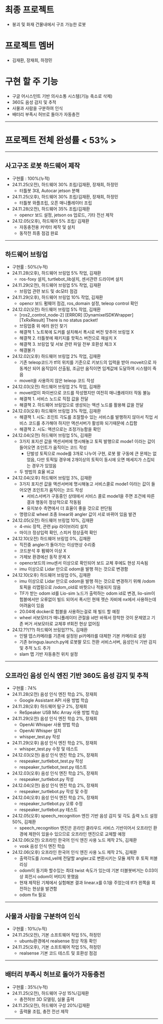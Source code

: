 # 최종 프로젝트
- 붕괴 및 화재 건물내에서 구조 가능한 로봇
# 프로젝트 멤버
- 김재환, 장재희, 하정민
# 구현 할 주 기능
- 구글 어시스턴트 기반 의사소통 시스템(기능 축소로 삭제)
- 360도 음성 감지 및 추적
- 사물과 사람을 구분하여 인식
- 배터리 부족시 허브로 돌아가 자동충전
<hr/>

# 프로젝트 전체 완성률 < 53% >
<hr/>

## 사고구조 로봇 하드웨어 제작
- 구현률 : 100%(누적)
- 24.11.25(오전), 하드웨어 30% 조립/김재환, 장재희, 하정민
  - 터틀봇 3대, Autocar jetson 분해 
- 24.11.25(오후), 하드웨어 30% 조립/김재환, 장재희, 하정민
  - 터틀봇 와플조립, 오픈 매니퓰레이터 조립
- 24.11.28(오전), 하드웨어 35% 조립/김재환
  - opencr 보드 설정, jetson os 업로드, 기타 전선 제작
- 24.12.05(오후), 하드웨어 5% 조립/ 김재환
  - 자동충전용 커넥터 제작 및 설치
  - 동작전 최종 점검 완료
<hr/>

## 하드웨어 브링업
- 구현률 : 50%(누적)
- 24.11.28(오후), 하드웨어 브링업 5% 작업, 김재환
  - ros-foxy 설치, turtlebot_lib설치, 센서관련 드라이버 설치  
- 24.11.29(오전), 하드웨어 브링업 5% 작업, 김재환
  - 브링업 관련 보드 및 dc모터 점검
- 24.11.29(오후), 하드웨어 브링업 10% 작업, 김재환
  - opencr 보드 펌웨어 점검, ros_domain 설정, teleop control 확인
- 24.12.02(오전) 하드웨어 브링업 5% 작업, 김재환
  - [ros2_control_node-2] [ERROR] [DynamixelSDKWrapper] [TxRxResult] There is no status packet!
  - 브링업중 위 에러 원인 찾기 
  - 해결책 1. 노트북에 도커를 설치해서 폭시로 버전 맞추어 브링업 X
  - 해결책 2. 터틀봇에 패키지를 핫픽스 버전으로 재설치 X
  - 해결책 3. 브링업 및 서보 관련 파일 전부 호환성 체크 X
  - 해결불가
- 24.12.02(오후) 하드웨어 브링업 2% 작업, 김재환
  - 기존 teleop코드가 tf의 위치를 기준으로 키보드의 입력을 받아 moveit으로 자동계산 되어 움직임이 산출됨, 조금만 움직이면 임계값에 도달하여 시스템이 죽음
  - moveit을 사용하지 않은 teleop 코드 작성
- 24.12.03(오전) 하드웨어 브링업 2% 작업, 김재환
  - moveit없이 파이썬으로 코드를 작성했지만 여전히 매니풀레이터 작동 불능
  - 해결책 1. 서비스 노드로 직접 값을 전달
  - 해결책 2. 하드웨어 브링업으로 생성되는 액션 노드를 활용해 값을 전달
- 24.12.03(오후) 하드웨어 브링업 3% 작업, 김재환
  - 해결잭 1. 시도: 조인트 각도를 조절할수 있는 서비스를 발행하지 않아서 직업 서비스 코드를 추가해야 하지만 액션서버가 활성화 되기때문에 스킵함
  - 해결책 2. 시도: 액션으로는 조정가능함을 확인
- 24.12.04(오전) 하드웨어 브링업 5%, 김재환
  - 3가지 포지션 값을 액션서버에 명시해놓고 토픽 발행으로 mode1 이라는 값이 들어오면 조인트가 움직이는 코드 작성
      - 단발성 토픽으로 mode를 3개로 나누어 구현, 로봇 팔 구동에 큰 문제는 없었음, 다만 토픽일 경우에 2개이상의 토픽이 동시에 오면 메세지가 스킵되는 경우가 있었음
  - 두 방법의 효율 비교
- 24.12.04(오후) 하드웨어 브링업 3%, 김재환
  - 3가지 포지션 값을 액션서버에 명시해놓고 서비스콜로 mode1 이라는 값이 들어오면 조인트가 움직이는 코드 작성
      - 서비스서버가 구동중인 상태에서 서비스 콜로 mode1을 주면 조건에 따른 결과 행동이 정상적으로 작동됨
      - 유지보수 측면에서 더 효율이 좋을 것으로 판단됨 
  - 명령으로 wheel 조종 linear와 angler 값이 서로 바뀌어 있음 발견
- 24.12.05(오전) 하드웨어 브링업 10%, 김재환
  - 4-mic 장착, 관련 pip 라이브러리 설치
  - 마이크 정상입력 확인, 스피커 정상출력 확인
- 24.12.10(오전) 하드웨어 브링업 0%, 김재환
  - 직진중 angler가 돌아가는 이상현상 수리중
  - 코드분석 후 펌웨어 이상 X
  - 가제보 환경에선 동작 문제 X
  - opencr보드의 imu센서 이상으로 확인되어 보드 교체 후에도 현성 지속됨
  - imu 이상으로 Lidar 만으로 odom을 발행 하는 것으로 변경함
- 24.12.10(오후) 하드웨어 브링업 0%, 김재환
  - imu 이상으로 Lidar 만으로 odom을 발행 하는 것으로 변경하기 위해 /odom 토픽을 리맵핑으로 /odom_old로 바꿧으나 적용되지 않음
  - TF가 받는 odom id를 Lio-sim 노드가 출력하는 odom id로 변경, lio-sim이 험블에서만 오류없이 빌드 되어서 폭시인 현재 젯슨 자비에 nx에서 사용하는데 어려움이 있음
  - 20.04에 docker로 험블을 사용하는걸로 재 빌드 할 예정
  - wheel 서보모터가 매니퓰레이터 관절을 id만 바꿔서 장착한 것이 문제였고 기존 버거 서보모터로 교체후 tf회전 현상 없어짐
- 24.12.??(??) 하드웨어 브링업??%, 김재환
  - 인텔 뎁스카메라를 기존에 설정된 pi카메라를 대체한 기본 카메라로 설정
  - 기존 bringup.launch.py에 로봇팔 모드 전환 서비스서버, 음성인식 기반 감지 및 추적 노드 추가
  - slam 맵 기반 자동충전 위치 설정
<hr/> 

## 오프라인 음성 인식 엔진 기반 360도 음성 감지 및 추적
- 구현률 : 74%
- 24.11.28(오전) 음성 인식 엔진 학습 2%, 장재희
  - Google Assistant API 사용 방법 학습
- 24.11.28(오후) 하드웨어 탐구 2%, 장재희
  - ReSpeaker USB Mic Array 사용 방법 학습 
- 24.11.29(오전) 음성 인식 엔진 학습 2%, 장재희
  - OpenAI Whisper 사용 방법 학습
  - OpenAI Whisper 설치
  - whisper_test.py 작성
- 24.11.29(오후) 음성 인식 엔진 학습 2%, 장재희
  - whisper_test.py 수정 및 테스트
- 24.12.03(오전) 음성 인식 엔진 학습 2%, 장재희
  - respeaker_turtlebot_test.py 작성
  - respeaker_turtlebot_test.py 테스트
- 24.12.03(오후) 음성 인식 엔진 학습 2%, 장재희
  - respeaker_turtlebot.py 작성
- 24.12.04(오전) 음성 인식 엔진 학습 2%, 장재희
  - respeaker_turtlebot.py 작성 및 수정
- 24.12.04(오후) 음성 인식 엔진 학습 2%, 장재희
  - respeaker_turtlebot.py 오류 수정
  - respeaker_turtlebot.py 테스트
- 24.12.05(오후) speech_recognition 엔진 기반 음성 감지 및 각도 출력 노드 설정 50%, 김재환
  - speech_recognition 엔진은 온라인 클라우드 서비스 기반이어서 오프라인 환경에 제한이 있을수 있으므로 오프라인 엔진으로 교체할 예정
- 24.12.06(오전) 오프라인 한국어 인식 엔진 사용 노드 제작 2%, 김재환
  - vosk 음성 인식 엔진 학습 
- 24.12.06(오후) 오프라인 한국어 인식 엔진 사용 노드 제작 2%, 김재환
  - 출력각도를 /cmd_vel에 전달할 angler.z로 변환시키는 모듈 제작 후 토픽 퍼블리싱
  - odom이 동기화 할수있는 최대 twist 속도가 있는데 기본 터블봇버거는 0.03이상 회전시 odom이 버티지 못했음
  - 현재 제작된 기체에서 실험해본 결과 linear.x를 0.1을 주었는데 tf가 왼쪽을 회전하는 현상을 발견함
  - odom fix 필요
<hr/>


## 사물과 사람을 구분하여 인식
- 구현률 : 10%(누적)
- 24.11.25(오전), 기본 소프트웨어 작업 5%, 하정민
  - ubuntu환경에서 realsense 정상 작동 확인
- 24.11.25(오후), 기본 소프트웨어 작업 5%, 하정민
  - realsense 기본 코드 테스트 및 호환성 점검
<hr/>

## 배터리 부족시 허브로 돌아가 자동충전
- 구현률 : 35%(누적)
- 24.11.25(오전), 하드웨어 구성 15%/김재환
  - 충전허브 3D 모델링, 실물 출력
- 24.11.25(오전), 하드웨어 구성 20%/김재환
  - 출력물 조립, 충전 전선 제작
<hr/>

